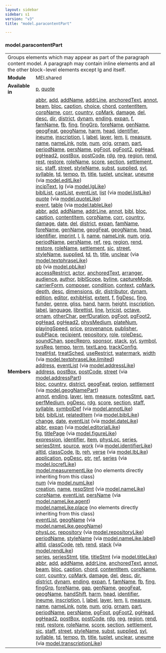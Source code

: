 ```yaml
---
layout: sidebar
sidebar: s1
version: "v3"
title: "model.paracontentPart"

---
```


<div class="classSpec model">
   <h3 id="model.paracontentPart">model.paracontentPart</h3>
   <table class="wovenodd">
      <tr>
         <td colspan="2" class="wovenodd-col2">Groups elements which may appear as part of the paragraph content model. A paragraph
            may
            contain inline elements and all the other block-level elements except lg and itself.
         </td>
      </tr>
      <tr>
         <td class="wovenodd-col1">
            <strong>Module</strong>
         </td>
         <td class="wovenodd-col2">MEI.shared</td>
      </tr>
      <tr>
         <td class="wovenodd-col1">
            <strong>Available in</strong>
         </td>
         <td class="wovenodd-col2">
            <div class="parent">
               <div>
                  <a class="link_odd_elementSpec" href="/{{ site.baseurl }}/{{ page.version }}/elements/p.html">p</a>, 
                  <a class="link_odd_elementSpec" href="/{{ site.baseurl }}/{{ page.version }}/elements/quote.html">quote</a>
               </div>
            </div>
         </td>
      </tr>
      <tr>
         <td class="wovenodd-col1">
            <strong>Members</strong>
         </td>
         <td class="wovenodd-col2">
            <div class="parent">
               <div>
                  <a class="link_odd_elementSpec" href="/{{ site.baseurl }}/{{ page.version }}/model-classes/abbr.html">abbr</a>, 
                  <a class="link_odd_elementSpec" href="/{{ site.baseurl }}/{{ page.version }}/model-classes/add.html">add</a>, 
                  <a class="link_odd_elementSpec" href="/{{ site.baseurl }}/{{ page.version }}/model-classes/addName.html">addName</a>, 
                  <a class="link_odd_elementSpec" href="/{{ site.baseurl }}/{{ page.version }}/model-classes/addrLine.html">addrLine</a>, 
                  <a class="link_odd_elementSpec" href="/{{ site.baseurl }}/{{ page.version }}/model-classes/anchoredText.html">anchoredText</a>, 
                  <a class="link_odd_elementSpec" href="/{{ site.baseurl }}/{{ page.version }}/model-classes/annot.html">annot</a>, 
                  <a class="link_odd_elementSpec" href="/{{ site.baseurl }}/{{ page.version }}/model-classes/beam.html">beam</a>, 
                  <a class="link_odd_elementSpec" href="/{{ site.baseurl }}/{{ page.version }}/model-classes/bloc.html">bloc</a>, 
                  <a class="link_odd_elementSpec" href="/{{ site.baseurl }}/{{ page.version }}/model-classes/caption.html">caption</a>, 
                  <a class="link_odd_elementSpec" href="/{{ site.baseurl }}/{{ page.version }}/model-classes/choice.html">choice</a>, 
                  <a class="link_odd_elementSpec" href="/{{ site.baseurl }}/{{ page.version }}/model-classes/chord.html">chord</a>, 
                  <a class="link_odd_elementSpec" href="/{{ site.baseurl }}/{{ page.version }}/model-classes/contentItem.html">contentItem</a>, 
                  <a class="link_odd_elementSpec" href="/{{ site.baseurl }}/{{ page.version }}/model-classes/corpName.html">corpName</a>, 
                  <a class="link_odd_elementSpec" href="/{{ site.baseurl }}/{{ page.version }}/model-classes/corr.html">corr</a>, 
                  <a class="link_odd_elementSpec" href="/{{ site.baseurl }}/{{ page.version }}/model-classes/country.html">country</a>, 
                  <a class="link_odd_elementSpec" href="/{{ site.baseurl }}/{{ page.version }}/model-classes/cpMark.html">cpMark</a>, 
                  <a class="link_odd_elementSpec" href="/{{ site.baseurl }}/{{ page.version }}/model-classes/damage.html">damage</a>, 
                  <a class="link_odd_elementSpec" href="/{{ site.baseurl }}/{{ page.version }}/model-classes/del.html">del</a>, 
                  <a class="link_odd_elementSpec" href="/{{ site.baseurl }}/{{ page.version }}/model-classes/desc.html">desc</a>, 
                  <a class="link_odd_elementSpec" href="/{{ site.baseurl }}/{{ page.version }}/model-classes/dir.html">dir</a>, 
                  <a class="link_odd_elementSpec" href="/{{ site.baseurl }}/{{ page.version }}/model-classes/district.html">district</a>, 
                  <a class="link_odd_elementSpec" href="/{{ site.baseurl }}/{{ page.version }}/model-classes/dynam.html">dynam</a>, 
                  <a class="link_odd_elementSpec" href="/{{ site.baseurl }}/{{ page.version }}/model-classes/ending.html">ending</a>, 
                  <a class="link_odd_elementSpec" href="/{{ site.baseurl }}/{{ page.version }}/model-classes/expan.html">expan</a>, 
                  <a class="link_odd_elementSpec" href="/{{ site.baseurl }}/{{ page.version }}/model-classes/f.html">f</a>, 
                  <a class="link_odd_elementSpec" href="/{{ site.baseurl }}/{{ page.version }}/model-classes/famName.html">famName</a>, 
                  <a class="link_odd_elementSpec" href="/{{ site.baseurl }}/{{ page.version }}/model-classes/fb.html">fb</a>, 
                  <a class="link_odd_elementSpec" href="/{{ site.baseurl }}/{{ page.version }}/model-classes/fing.html">fing</a>, 
                  <a class="link_odd_elementSpec" href="/{{ site.baseurl }}/{{ page.version }}/model-classes/fingGrp.html">fingGrp</a>, 
                  <a class="link_odd_elementSpec" href="/{{ site.baseurl }}/{{ page.version }}/model-classes/foreName.html">foreName</a>, 
                  <a class="link_odd_elementSpec" href="/{{ site.baseurl }}/{{ page.version }}/model-classes/genName.html">genName</a>, 
                  <a class="link_odd_elementSpec" href="/{{ site.baseurl }}/{{ page.version }}/model-classes/geogFeat.html">geogFeat</a>, 
                  <a class="link_odd_elementSpec" href="/{{ site.baseurl }}/{{ page.version }}/model-classes/geogName.html">geogName</a>, 
                  <a class="link_odd_elementSpec" href="/{{ site.baseurl }}/{{ page.version }}/model-classes/harm.html">harm</a>, 
                  <a class="link_odd_elementSpec" href="/{{ site.baseurl }}/{{ page.version }}/model-classes/head.html">head</a>, 
                  <a class="link_odd_elementSpec" href="/{{ site.baseurl }}/{{ page.version }}/model-classes/identifier.html">identifier</a>, 
                  <a class="link_odd_elementSpec" href="/{{ site.baseurl }}/{{ page.version }}/model-classes/ineume.html">ineume</a>, 
                  <a class="link_odd_elementSpec" href="/{{ site.baseurl }}/{{ page.version }}/model-classes/inscription.html">inscription</a>, 
                  <a class="link_odd_elementSpec" href="/{{ site.baseurl }}/{{ page.version }}/model-classes/l.html">l</a>, 
                  <a class="link_odd_elementSpec" href="/{{ site.baseurl }}/{{ page.version }}/model-classes/label.html">label</a>, 
                  <a class="link_odd_elementSpec" href="/{{ site.baseurl }}/{{ page.version }}/model-classes/layer.html">layer</a>, 
                  <a class="link_odd_elementSpec" href="/{{ site.baseurl }}/{{ page.version }}/model-classes/lem.html">lem</a>, 
                  <a class="link_odd_elementSpec" href="/{{ site.baseurl }}/{{ page.version }}/model-classes/li.html">li</a>, 
                  <a class="link_odd_elementSpec" href="/{{ site.baseurl }}/{{ page.version }}/model-classes/measure.html">measure</a>, 
                  <a class="link_odd_elementSpec" href="/{{ site.baseurl }}/{{ page.version }}/model-classes/name.html">name</a>, 
                  <a class="link_odd_elementSpec" href="/{{ site.baseurl }}/{{ page.version }}/model-classes/nameLink.html">nameLink</a>, 
                  <a class="link_odd_elementSpec" href="/{{ site.baseurl }}/{{ page.version }}/model-classes/note.html">note</a>, 
                  <a class="link_odd_elementSpec" href="/{{ site.baseurl }}/{{ page.version }}/model-classes/num.html">num</a>, 
                  <a class="link_odd_elementSpec" href="/{{ site.baseurl }}/{{ page.version }}/model-classes/orig.html">orig</a>, 
                  <a class="link_odd_elementSpec" href="/{{ site.baseurl }}/{{ page.version }}/model-classes/ornam.html">ornam</a>, 
                  <a class="link_odd_elementSpec" href="/{{ site.baseurl }}/{{ page.version }}/model-classes/part.html">part</a>, 
                  <a class="link_odd_elementSpec" href="/{{ site.baseurl }}/{{ page.version }}/model-classes/periodName.html">periodName</a>, 
                  <a class="link_odd_elementSpec" href="/{{ site.baseurl }}/{{ page.version }}/model-classes/persName.html">persName</a>, 
                  <a class="link_odd_elementSpec" href="/{{ site.baseurl }}/{{ page.version }}/model-classes/pgFoot.html">pgFoot</a>, 
                  <a class="link_odd_elementSpec" href="/{{ site.baseurl }}/{{ page.version }}/model-classes/pgFoot2.html">pgFoot2</a>, 
                  <a class="link_odd_elementSpec" href="/{{ site.baseurl }}/{{ page.version }}/model-classes/pgHead.html">pgHead</a>, 
                  <a class="link_odd_elementSpec" href="/{{ site.baseurl }}/{{ page.version }}/model-classes/pgHead2.html">pgHead2</a>, 
                  <a class="link_odd_elementSpec" href="/{{ site.baseurl }}/{{ page.version }}/model-classes/postBox.html">postBox</a>, 
                  <a class="link_odd_elementSpec" href="/{{ site.baseurl }}/{{ page.version }}/model-classes/postCode.html">postCode</a>, 
                  <a class="link_odd_elementSpec" href="/{{ site.baseurl }}/{{ page.version }}/model-classes/rdg.html">rdg</a>, 
                  <a class="link_odd_elementSpec" href="/{{ site.baseurl }}/{{ page.version }}/model-classes/reg.html">reg</a>, 
                  <a class="link_odd_elementSpec" href="/{{ site.baseurl }}/{{ page.version }}/model-classes/region.html">region</a>, 
                  <a class="link_odd_elementSpec" href="/{{ site.baseurl }}/{{ page.version }}/model-classes/rend.html">rend</a>, 
                  <a class="link_odd_elementSpec" href="/{{ site.baseurl }}/{{ page.version }}/model-classes/rest.html">rest</a>, 
                  <a class="link_odd_elementSpec" href="/{{ site.baseurl }}/{{ page.version }}/model-classes/restore.html">restore</a>, 
                  <a class="link_odd_elementSpec" href="/{{ site.baseurl }}/{{ page.version }}/model-classes/roleName.html">roleName</a>, 
                  <a class="link_odd_elementSpec" href="/{{ site.baseurl }}/{{ page.version }}/model-classes/score.html">score</a>, 
                  <a class="link_odd_elementSpec" href="/{{ site.baseurl }}/{{ page.version }}/model-classes/section.html">section</a>, 
                  <a class="link_odd_elementSpec" href="/{{ site.baseurl }}/{{ page.version }}/model-classes/settlement.html">settlement</a>, 
                  <a class="link_odd_elementSpec" href="/{{ site.baseurl }}/{{ page.version }}/model-classes/sic.html">sic</a>, 
                  <a class="link_odd_elementSpec" href="/{{ site.baseurl }}/{{ page.version }}/model-classes/staff.html">staff</a>, 
                  <a class="link_odd_elementSpec" href="/{{ site.baseurl }}/{{ page.version }}/model-classes/street.html">street</a>, 
                  <a class="link_odd_elementSpec" href="/{{ site.baseurl }}/{{ page.version }}/model-classes/styleName.html">styleName</a>, 
                  <a class="link_odd_elementSpec" href="/{{ site.baseurl }}/{{ page.version }}/model-classes/subst.html">subst</a>, 
                  <a class="link_odd_elementSpec" href="/{{ site.baseurl }}/{{ page.version }}/model-classes/supplied.html">supplied</a>, 
                  <a class="link_odd_elementSpec" href="/{{ site.baseurl }}/{{ page.version }}/model-classes/syl.html">syl</a>, 
                  <a class="link_odd_elementSpec" href="/{{ site.baseurl }}/{{ page.version }}/model-classes/syllable.html">syllable</a>, 
                  <a class="link_odd_elementSpec" href="/{{ site.baseurl }}/{{ page.version }}/model-classes/td.html">td</a>, 
                  <a class="link_odd_elementSpec" href="/{{ site.baseurl }}/{{ page.version }}/model-classes/tempo.html">tempo</a>, 
                  <a class="link_odd_elementSpec" href="/{{ site.baseurl }}/{{ page.version }}/model-classes/th.html">th</a>, 
                  <a class="link_odd_elementSpec" href="/{{ site.baseurl }}/{{ page.version }}/model-classes/title.html">title</a>, 
                  <a class="link_odd_elementSpec" href="/{{ site.baseurl }}/{{ page.version }}/model-classes/tuplet.html">tuplet</a>, 
                  <a class="link_odd_elementSpec" href="/{{ site.baseurl }}/{{ page.version }}/model-classes/unclear.html">unclear</a>, 
                  <a class="link_odd_elementSpec" href="/{{ site.baseurl }}/{{ page.version }}/model-classes/uneume.html">uneume</a>
                  <span> (via 
                     <a class="link_odd_classSpec" href="/{{ site.baseurl }}/{{ page.version }}/model-classes/model.editLike.html">model.editLike</a>)
                  </span>
               </div>
               <div>
                  <a class="link_odd_elementSpec" href="/{{ site.baseurl }}/{{ page.version }}/model-classes/incipText.html">incipText</a>, 
                  <a class="link_odd_elementSpec" href="/{{ site.baseurl }}/{{ page.version }}/model-classes/lg.html">lg</a>
                  <span> (via 
                     <a class="link_odd_classSpec" href="/{{ site.baseurl }}/{{ page.version }}/model-classes/model.lgLike.html">model.lgLike</a>)
                  </span>
               </div>
               <div>
                  <a class="link_odd_elementSpec" href="/{{ site.baseurl }}/{{ page.version }}/model-classes/biblList.html">biblList</a>, 
                  <a class="link_odd_elementSpec" href="/{{ site.baseurl }}/{{ page.version }}/model-classes/castList.html">castList</a>, 
                  <a class="link_odd_elementSpec" href="/{{ site.baseurl }}/{{ page.version }}/model-classes/eventList.html">eventList</a>, 
                  <a class="link_odd_elementSpec" href="/{{ site.baseurl }}/{{ page.version }}/model-classes/list.html">list</a>
                  <span> (via 
                     <a class="link_odd_classSpec" href="/{{ site.baseurl }}/{{ page.version }}/model-classes/model.listLike.html">model.listLike</a>)
                  </span>
               </div>
               <div>
                  <a class="link_odd_elementSpec" href="/{{ site.baseurl }}/{{ page.version }}/model-classes/quote.html">quote</a>
                  <span> (via 
                     <a class="link_odd_classSpec" href="/{{ site.baseurl }}/{{ page.version }}/model-classes/model.quoteLike.html">model.quoteLike</a>)
                  </span>
               </div>
               <div>
                  <a class="link_odd_elementSpec" href="/{{ site.baseurl }}/{{ page.version }}/model-classes/event.html">event</a>, 
                  <a class="link_odd_elementSpec" href="/{{ site.baseurl }}/{{ page.version }}/model-classes/table.html">table</a>
                  <span> (via 
                     <a class="link_odd_classSpec" href="/{{ site.baseurl }}/{{ page.version }}/model-classes/model.tableLike.html">model.tableLike</a>)
                  </span>
               </div>
               <div>
                  <a class="link_odd_elementSpec" href="/{{ site.baseurl }}/{{ page.version }}/model-classes/abbr.html">abbr</a>, 
                  <a class="link_odd_elementSpec" href="/{{ site.baseurl }}/{{ page.version }}/model-classes/add.html">add</a>, 
                  <a class="link_odd_elementSpec" href="/{{ site.baseurl }}/{{ page.version }}/model-classes/addName.html">addName</a>, 
                  <a class="link_odd_elementSpec" href="/{{ site.baseurl }}/{{ page.version }}/model-classes/addrLine.html">addrLine</a>, 
                  <a class="link_odd_elementSpec" href="/{{ site.baseurl }}/{{ page.version }}/model-classes/annot.html">annot</a>, 
                  <a class="link_odd_elementSpec" href="/{{ site.baseurl }}/{{ page.version }}/model-classes/bibl.html">bibl</a>, 
                  <a class="link_odd_elementSpec" href="/{{ site.baseurl }}/{{ page.version }}/model-classes/bloc.html">bloc</a>, 
                  <a class="link_odd_elementSpec" href="/{{ site.baseurl }}/{{ page.version }}/model-classes/caption.html">caption</a>, 
                  <a class="link_odd_elementSpec" href="/{{ site.baseurl }}/{{ page.version }}/model-classes/contentItem.html">contentItem</a>, 
                  <a class="link_odd_elementSpec" href="/{{ site.baseurl }}/{{ page.version }}/model-classes/corpName.html">corpName</a>, 
                  <a class="link_odd_elementSpec" href="/{{ site.baseurl }}/{{ page.version }}/model-classes/corr.html">corr</a>, 
                  <a class="link_odd_elementSpec" href="/{{ site.baseurl }}/{{ page.version }}/model-classes/country.html">country</a>, 
                  <a class="link_odd_elementSpec" href="/{{ site.baseurl }}/{{ page.version }}/model-classes/damage.html">damage</a>, 
                  <a class="link_odd_elementSpec" href="/{{ site.baseurl }}/{{ page.version }}/model-classes/date.html">date</a>, 
                  <a class="link_odd_elementSpec" href="/{{ site.baseurl }}/{{ page.version }}/model-classes/del.html">del</a>, 
                  <a class="link_odd_elementSpec" href="/{{ site.baseurl }}/{{ page.version }}/model-classes/district.html">district</a>, 
                  <a class="link_odd_elementSpec" href="/{{ site.baseurl }}/{{ page.version }}/model-classes/expan.html">expan</a>, 
                  <a class="link_odd_elementSpec" href="/{{ site.baseurl }}/{{ page.version }}/model-classes/famName.html">famName</a>, 
                  <a class="link_odd_elementSpec" href="/{{ site.baseurl }}/{{ page.version }}/model-classes/foreName.html">foreName</a>, 
                  <a class="link_odd_elementSpec" href="/{{ site.baseurl }}/{{ page.version }}/model-classes/genName.html">genName</a>, 
                  <a class="link_odd_elementSpec" href="/{{ site.baseurl }}/{{ page.version }}/model-classes/geogFeat.html">geogFeat</a>, 
                  <a class="link_odd_elementSpec" href="/{{ site.baseurl }}/{{ page.version }}/model-classes/geogName.html">geogName</a>, 
                  <a class="link_odd_elementSpec" href="/{{ site.baseurl }}/{{ page.version }}/model-classes/head.html">head</a>, 
                  <a class="link_odd_elementSpec" href="/{{ site.baseurl }}/{{ page.version }}/model-classes/identifier.html">identifier</a>, 
                  <a class="link_odd_elementSpec" href="/{{ site.baseurl }}/{{ page.version }}/model-classes/imprint.html">imprint</a>, 
                  <a class="link_odd_elementSpec" href="/{{ site.baseurl }}/{{ page.version }}/model-classes/l.html">l</a>, 
                  <a class="link_odd_elementSpec" href="/{{ site.baseurl }}/{{ page.version }}/model-classes/li.html">li</a>, 
                  <a class="link_odd_elementSpec" href="/{{ site.baseurl }}/{{ page.version }}/model-classes/name.html">name</a>, 
                  <a class="link_odd_elementSpec" href="/{{ site.baseurl }}/{{ page.version }}/model-classes/nameLink.html">nameLink</a>, 
                  <a class="link_odd_elementSpec" href="/{{ site.baseurl }}/{{ page.version }}/model-classes/num.html">num</a>, 
                  <a class="link_odd_elementSpec" href="/{{ site.baseurl }}/{{ page.version }}/model-classes/orig.html">orig</a>, 
                  <a class="link_odd_elementSpec" href="/{{ site.baseurl }}/{{ page.version }}/model-classes/periodName.html">periodName</a>, 
                  <a class="link_odd_elementSpec" href="/{{ site.baseurl }}/{{ page.version }}/model-classes/persName.html">persName</a>, 
                  <a class="link_odd_elementSpec" href="/{{ site.baseurl }}/{{ page.version }}/model-classes/ref.html">ref</a>, 
                  <a class="link_odd_elementSpec" href="/{{ site.baseurl }}/{{ page.version }}/model-classes/reg.html">reg</a>, 
                  <a class="link_odd_elementSpec" href="/{{ site.baseurl }}/{{ page.version }}/model-classes/region.html">region</a>, 
                  <a class="link_odd_elementSpec" href="/{{ site.baseurl }}/{{ page.version }}/model-classes/rend.html">rend</a>, 
                  <a class="link_odd_elementSpec" href="/{{ site.baseurl }}/{{ page.version }}/model-classes/restore.html">restore</a>, 
                  <a class="link_odd_elementSpec" href="/{{ site.baseurl }}/{{ page.version }}/model-classes/roleName.html">roleName</a>, 
                  <a class="link_odd_elementSpec" href="/{{ site.baseurl }}/{{ page.version }}/model-classes/settlement.html">settlement</a>, 
                  <a class="link_odd_elementSpec" href="/{{ site.baseurl }}/{{ page.version }}/model-classes/sic.html">sic</a>, 
                  <a class="link_odd_elementSpec" href="/{{ site.baseurl }}/{{ page.version }}/model-classes/street.html">street</a>, 
                  <a class="link_odd_elementSpec" href="/{{ site.baseurl }}/{{ page.version }}/model-classes/styleName.html">styleName</a>, 
                  <a class="link_odd_elementSpec" href="/{{ site.baseurl }}/{{ page.version }}/model-classes/supplied.html">supplied</a>, 
                  <a class="link_odd_elementSpec" href="/{{ site.baseurl }}/{{ page.version }}/model-classes/td.html">td</a>, 
                  <a class="link_odd_elementSpec" href="/{{ site.baseurl }}/{{ page.version }}/model-classes/th.html">th</a>, 
                  <a class="link_odd_elementSpec" href="/{{ site.baseurl }}/{{ page.version }}/model-classes/title.html">title</a>, 
                  <a class="link_odd_elementSpec" href="/{{ site.baseurl }}/{{ page.version }}/model-classes/unclear.html">unclear</a>
                  <span> (via 
                     <a class="link_odd_classSpec" href="/{{ site.baseurl }}/{{ page.version }}/model-classes/model.textphraseLike.html">model.textphraseLike</a>)
                  </span>
               </div>
               <div>
                  <a class="link_odd_elementSpec" href="/{{ site.baseurl }}/{{ page.version }}/model-classes/pb.html">pb</a>
                  <span> (via 
                     <a class="link_odd_classSpec" href="/{{ site.baseurl }}/{{ page.version }}/model-classes/model.pbLike.html">model.pbLike</a>)
                  </span>
               </div>
               <div>
                  <a class="link_odd_elementSpec" href="/{{ site.baseurl }}/{{ page.version }}/model-classes/accessRestrict.html">accessRestrict</a>, 
                  <a class="link_odd_elementSpec" href="/{{ site.baseurl }}/{{ page.version }}/model-classes/actor.html">actor</a>, 
                  <a class="link_odd_elementSpec" href="/{{ site.baseurl }}/{{ page.version }}/model-classes/anchoredText.html">anchoredText</a>, 
                  <a class="link_odd_elementSpec" href="/{{ site.baseurl }}/{{ page.version }}/model-classes/arranger.html">arranger</a>, 
                  <a class="link_odd_elementSpec" href="/{{ site.baseurl }}/{{ page.version }}/model-classes/audience.html">audience</a>, 
                  <a class="link_odd_elementSpec" href="/{{ site.baseurl }}/{{ page.version }}/model-classes/author.html">author</a>, 
                  <a class="link_odd_elementSpec" href="/{{ site.baseurl }}/{{ page.version }}/model-classes/biblScope.html">biblScope</a>, 
                  <a class="link_odd_elementSpec" href="/{{ site.baseurl }}/{{ page.version }}/model-classes/byline.html">byline</a>, 
                  <a class="link_odd_elementSpec" href="/{{ site.baseurl }}/{{ page.version }}/model-classes/captureMode.html">captureMode</a>, 
                  <a class="link_odd_elementSpec" href="/{{ site.baseurl }}/{{ page.version }}/model-classes/carrierForm.html">carrierForm</a>, 
                  <a class="link_odd_elementSpec" href="/{{ site.baseurl }}/{{ page.version }}/model-classes/composer.html">composer</a>, 
                  <a class="link_odd_elementSpec" href="/{{ site.baseurl }}/{{ page.version }}/model-classes/condition.html">condition</a>, 
                  <a class="link_odd_elementSpec" href="/{{ site.baseurl }}/{{ page.version }}/model-classes/context.html">context</a>, 
                  <a class="link_odd_elementSpec" href="/{{ site.baseurl }}/{{ page.version }}/model-classes/cpMark.html">cpMark</a>, 
                  <a class="link_odd_elementSpec" href="/{{ site.baseurl }}/{{ page.version }}/model-classes/depth.html">depth</a>, 
                  <a class="link_odd_elementSpec" href="/{{ site.baseurl }}/{{ page.version }}/model-classes/desc.html">desc</a>, 
                  <a class="link_odd_elementSpec" href="/{{ site.baseurl }}/{{ page.version }}/model-classes/dimensions.html">dimensions</a>, 
                  <a class="link_odd_elementSpec" href="/{{ site.baseurl }}/{{ page.version }}/model-classes/dir.html">dir</a>, 
                  <a class="link_odd_elementSpec" href="/{{ site.baseurl }}/{{ page.version }}/model-classes/distributor.html">distributor</a>, 
                  <a class="link_odd_elementSpec" href="/{{ site.baseurl }}/{{ page.version }}/model-classes/dynam.html">dynam</a>, 
                  <a class="link_odd_elementSpec" href="/{{ site.baseurl }}/{{ page.version }}/model-classes/edition.html">edition</a>, 
                  <a class="link_odd_elementSpec" href="/{{ site.baseurl }}/{{ page.version }}/model-classes/editor.html">editor</a>, 
                  <a class="link_odd_elementSpec" href="/{{ site.baseurl }}/{{ page.version }}/model-classes/exhibHist.html">exhibHist</a>, 
                  <a class="link_odd_elementSpec" href="/{{ site.baseurl }}/{{ page.version }}/model-classes/extent.html">extent</a>, 
                  <a class="link_odd_elementSpec" href="/{{ site.baseurl }}/{{ page.version }}/model-classes/f.html">f</a>, 
                  <a class="link_odd_elementSpec" href="/{{ site.baseurl }}/{{ page.version }}/model-classes/figDesc.html">figDesc</a>, 
                  <a class="link_odd_elementSpec" href="/{{ site.baseurl }}/{{ page.version }}/model-classes/fing.html">fing</a>, 
                  <a class="link_odd_elementSpec" href="/{{ site.baseurl }}/{{ page.version }}/model-classes/funder.html">funder</a>, 
                  <a class="link_odd_elementSpec" href="/{{ site.baseurl }}/{{ page.version }}/model-classes/genre.html">genre</a>, 
                  <a class="link_odd_elementSpec" href="/{{ site.baseurl }}/{{ page.version }}/model-classes/gliss.html">gliss</a>, 
                  <a class="link_odd_elementSpec" href="/{{ site.baseurl }}/{{ page.version }}/model-classes/hand.html">hand</a>, 
                  <a class="link_odd_elementSpec" href="/{{ site.baseurl }}/{{ page.version }}/model-classes/harm.html">harm</a>, 
                  <a class="link_odd_elementSpec" href="/{{ site.baseurl }}/{{ page.version }}/model-classes/height.html">height</a>, 
                  <a class="link_odd_elementSpec" href="/{{ site.baseurl }}/{{ page.version }}/model-classes/inscription.html">inscription</a>, 
                  <a class="link_odd_elementSpec" href="/{{ site.baseurl }}/{{ page.version }}/model-classes/label.html">label</a>, 
                  <a class="link_odd_elementSpec" href="/{{ site.baseurl }}/{{ page.version }}/model-classes/language.html">language</a>, 
                  <a class="link_odd_elementSpec" href="/{{ site.baseurl }}/{{ page.version }}/model-classes/librettist.html">librettist</a>, 
                  <a class="link_odd_elementSpec" href="/{{ site.baseurl }}/{{ page.version }}/model-classes/line.html">line</a>, 
                  <a class="link_odd_elementSpec" href="/{{ site.baseurl }}/{{ page.version }}/model-classes/lyricist.html">lyricist</a>, 
                  <a class="link_odd_elementSpec" href="/{{ site.baseurl }}/{{ page.version }}/model-classes/octave.html">octave</a>, 
                  <a class="link_odd_elementSpec" href="/{{ site.baseurl }}/{{ page.version }}/model-classes/ornam.html">ornam</a>, 
                  <a class="link_odd_elementSpec" href="/{{ site.baseurl }}/{{ page.version }}/model-classes/otherChar.html">otherChar</a>, 
                  <a class="link_odd_elementSpec" href="/{{ site.baseurl }}/{{ page.version }}/model-classes/perfDuration.html">perfDuration</a>, 
                  <a class="link_odd_elementSpec" href="/{{ site.baseurl }}/{{ page.version }}/model-classes/pgFoot.html">pgFoot</a>, 
                  <a class="link_odd_elementSpec" href="/{{ site.baseurl }}/{{ page.version }}/model-classes/pgFoot2.html">pgFoot2</a>, 
                  <a class="link_odd_elementSpec" href="/{{ site.baseurl }}/{{ page.version }}/model-classes/pgHead.html">pgHead</a>, 
                  <a class="link_odd_elementSpec" href="/{{ site.baseurl }}/{{ page.version }}/model-classes/pgHead2.html">pgHead2</a>, 
                  <a class="link_odd_elementSpec" href="/{{ site.baseurl }}/{{ page.version }}/model-classes/physMedium.html">physMedium</a>, 
                  <a class="link_odd_elementSpec" href="/{{ site.baseurl }}/{{ page.version }}/model-classes/plateNum.html">plateNum</a>, 
                  <a class="link_odd_elementSpec" href="/{{ site.baseurl }}/{{ page.version }}/model-classes/playingSpeed.html">playingSpeed</a>, 
                  <a class="link_odd_elementSpec" href="/{{ site.baseurl }}/{{ page.version }}/model-classes/price.html">price</a>, 
                  <a class="link_odd_elementSpec" href="/{{ site.baseurl }}/{{ page.version }}/model-classes/provenance.html">provenance</a>, 
                  <a class="link_odd_elementSpec" href="/{{ site.baseurl }}/{{ page.version }}/model-classes/publisher.html">publisher</a>, 
                  <a class="link_odd_elementSpec" href="/{{ site.baseurl }}/{{ page.version }}/model-classes/pubPlace.html">pubPlace</a>, 
                  <a class="link_odd_elementSpec" href="/{{ site.baseurl }}/{{ page.version }}/model-classes/recipient.html">recipient</a>, 
                  <a class="link_odd_elementSpec" href="/{{ site.baseurl }}/{{ page.version }}/model-classes/repository.html">repository</a>, 
                  <a class="link_odd_elementSpec" href="/{{ site.baseurl }}/{{ page.version }}/model-classes/role.html">role</a>, 
                  <a class="link_odd_elementSpec" href="/{{ site.baseurl }}/{{ page.version }}/model-classes/roleDesc.html">roleDesc</a>, 
                  <a class="link_odd_elementSpec" href="/{{ site.baseurl }}/{{ page.version }}/model-classes/soundChan.html">soundChan</a>, 
                  <a class="link_odd_elementSpec" href="/{{ site.baseurl }}/{{ page.version }}/model-classes/specRepro.html">specRepro</a>, 
                  <a class="link_odd_elementSpec" href="/{{ site.baseurl }}/{{ page.version }}/model-classes/sponsor.html">sponsor</a>, 
                  <a class="link_odd_elementSpec" href="/{{ site.baseurl }}/{{ page.version }}/model-classes/stack.html">stack</a>, 
                  <a class="link_odd_elementSpec" href="/{{ site.baseurl }}/{{ page.version }}/model-classes/syl.html">syl</a>, 
                  <a class="link_odd_elementSpec" href="/{{ site.baseurl }}/{{ page.version }}/model-classes/symbol.html">symbol</a>, 
                  <a class="link_odd_elementSpec" href="/{{ site.baseurl }}/{{ page.version }}/model-classes/sysReq.html">sysReq</a>, 
                  <a class="link_odd_elementSpec" href="/{{ site.baseurl }}/{{ page.version }}/model-classes/tempo.html">tempo</a>, 
                  <a class="link_odd_elementSpec" href="/{{ site.baseurl }}/{{ page.version }}/model-classes/term.html">term</a>, 
                  <a class="link_odd_elementSpec" href="/{{ site.baseurl }}/{{ page.version }}/model-classes/textLang.html">textLang</a>, 
                  <a class="link_odd_elementSpec" href="/{{ site.baseurl }}/{{ page.version }}/model-classes/trackConfig.html">trackConfig</a>, 
                  <a class="link_odd_elementSpec" href="/{{ site.baseurl }}/{{ page.version }}/model-classes/treatHist.html">treatHist</a>, 
                  <a class="link_odd_elementSpec" href="/{{ site.baseurl }}/{{ page.version }}/model-classes/treatSched.html">treatSched</a>, 
                  <a class="link_odd_elementSpec" href="/{{ site.baseurl }}/{{ page.version }}/model-classes/useRestrict.html">useRestrict</a>, 
                  <a class="link_odd_elementSpec" href="/{{ site.baseurl }}/{{ page.version }}/model-classes/watermark.html">watermark</a>, 
                  <a class="link_odd_elementSpec" href="/{{ site.baseurl }}/{{ page.version }}/model-classes/width.html">width</a>
                  <span> (via 
                     <a class="link_odd_classSpec" href="/{{ site.baseurl }}/{{ page.version }}/model-classes/model.textphraseLike.limited.html">model.textphraseLike.limited</a>)
                  </span>
               </div>
               <div>
                  <a class="link_odd_elementSpec" href="/{{ site.baseurl }}/{{ page.version }}/model-classes/address.html">address</a>, 
                  <a class="link_odd_elementSpec" href="/{{ site.baseurl }}/{{ page.version }}/model-classes/eventList.html">eventList</a>
                  <span> (via 
                     <a class="link_odd_classSpec" href="/{{ site.baseurl }}/{{ page.version }}/model-classes/model.addressLike.html">model.addressLike</a>)
                  </span>
               </div>
               <div>
                  <a class="link_odd_elementSpec" href="/{{ site.baseurl }}/{{ page.version }}/model-classes/address.html">address</a>, 
                  <a class="link_odd_elementSpec" href="/{{ site.baseurl }}/{{ page.version }}/model-classes/postBox.html">postBox</a>, 
                  <a class="link_odd_elementSpec" href="/{{ site.baseurl }}/{{ page.version }}/model-classes/postCode.html">postCode</a>, 
                  <a class="link_odd_elementSpec" href="/{{ site.baseurl }}/{{ page.version }}/model-classes/street.html">street</a>
                  <span> (via 
                     <a class="link_odd_classSpec" href="/{{ site.baseurl }}/{{ page.version }}/model-classes/model.addressPart.html">model.addressPart</a>)
                  </span>
               </div>
               <div>
                  <a class="link_odd_elementSpec" href="/{{ site.baseurl }}/{{ page.version }}/model-classes/bloc.html">bloc</a>, 
                  <a class="link_odd_elementSpec" href="/{{ site.baseurl }}/{{ page.version }}/model-classes/country.html">country</a>, 
                  <a class="link_odd_elementSpec" href="/{{ site.baseurl }}/{{ page.version }}/model-classes/district.html">district</a>, 
                  <a class="link_odd_elementSpec" href="/{{ site.baseurl }}/{{ page.version }}/model-classes/geogFeat.html">geogFeat</a>, 
                  <a class="link_odd_elementSpec" href="/{{ site.baseurl }}/{{ page.version }}/model-classes/region.html">region</a>, 
                  <a class="link_odd_elementSpec" href="/{{ site.baseurl }}/{{ page.version }}/model-classes/settlement.html">settlement</a>
                  <span> (via 
                     <a class="link_odd_classSpec" href="/{{ site.baseurl }}/{{ page.version }}/model-classes/model.geogNamePart.html">model.geogNamePart</a>)
                  </span>
               </div>
               <div>
                  <a class="link_odd_elementSpec" href="/{{ site.baseurl }}/{{ page.version }}/model-classes/annot.html">annot</a>, 
                  <a class="link_odd_elementSpec" href="/{{ site.baseurl }}/{{ page.version }}/model-classes/ending.html">ending</a>, 
                  <a class="link_odd_elementSpec" href="/{{ site.baseurl }}/{{ page.version }}/model-classes/layer.html">layer</a>, 
                  <a class="link_odd_elementSpec" href="/{{ site.baseurl }}/{{ page.version }}/model-classes/lem.html">lem</a>, 
                  <a class="link_odd_elementSpec" href="/{{ site.baseurl }}/{{ page.version }}/model-classes/measure.html">measure</a>, 
                  <a class="link_odd_elementSpec" href="/{{ site.baseurl }}/{{ page.version }}/model-classes/notesStmt.html">notesStmt</a>, 
                  <a class="link_odd_elementSpec" href="/{{ site.baseurl }}/{{ page.version }}/model-classes/part.html">part</a>, 
                  <a class="link_odd_elementSpec" href="/{{ site.baseurl }}/{{ page.version }}/model-classes/perfMedium.html">perfMedium</a>, 
                  <a class="link_odd_elementSpec" href="/{{ site.baseurl }}/{{ page.version }}/model-classes/pgDesc.html">pgDesc</a>, 
                  <a class="link_odd_elementSpec" href="/{{ site.baseurl }}/{{ page.version }}/model-classes/rdg.html">rdg</a>, 
                  <a class="link_odd_elementSpec" href="/{{ site.baseurl }}/{{ page.version }}/model-classes/score.html">score</a>, 
                  <a class="link_odd_elementSpec" href="/{{ site.baseurl }}/{{ page.version }}/model-classes/section.html">section</a>, 
                  <a class="link_odd_elementSpec" href="/{{ site.baseurl }}/{{ page.version }}/model-classes/staff.html">staff</a>, 
                  <a class="link_odd_elementSpec" href="/{{ site.baseurl }}/{{ page.version }}/model-classes/syllable.html">syllable</a>, 
                  <a class="link_odd_elementSpec" href="/{{ site.baseurl }}/{{ page.version }}/model-classes/symbolDef.html">symbolDef</a>
                  <span> (via 
                     <a class="link_odd_classSpec" href="/{{ site.baseurl }}/{{ page.version }}/model-classes/model.annotLike.html">model.annotLike</a>)
                  </span>
               </div>
               <div>
                  <a class="link_odd_elementSpec" href="/{{ site.baseurl }}/{{ page.version }}/model-classes/bibl.html">bibl</a>, 
                  <a class="link_odd_elementSpec" href="/{{ site.baseurl }}/{{ page.version }}/model-classes/biblList.html">biblList</a>, 
                  <a class="link_odd_elementSpec" href="/{{ site.baseurl }}/{{ page.version }}/model-classes/relatedItem.html">relatedItem</a>
                  <span> (via 
                     <a class="link_odd_classSpec" href="/{{ site.baseurl }}/{{ page.version }}/model-classes/model.biblLike.html">model.biblLike</a>)
                  </span>
               </div>
               <div>
                  <a class="link_odd_elementSpec" href="/{{ site.baseurl }}/{{ page.version }}/model-classes/change.html">change</a>, 
                  <a class="link_odd_elementSpec" href="/{{ site.baseurl }}/{{ page.version }}/model-classes/date.html">date</a>, 
                  <a class="link_odd_elementSpec" href="/{{ site.baseurl }}/{{ page.version }}/model-classes/eventList.html">eventList</a>
                  <span> (via 
                     <a class="link_odd_classSpec" href="/{{ site.baseurl }}/{{ page.version }}/model-classes/model.dateLike.html">model.dateLike</a>)
                  </span>
               </div>
               <div>
                  <a class="link_odd_elementSpec" href="/{{ site.baseurl }}/{{ page.version }}/model-classes/abbr.html">abbr</a>, 
                  <a class="link_odd_elementSpec" href="/{{ site.baseurl }}/{{ page.version }}/model-classes/expan.html">expan</a>
                  <span> (via 
                     <a class="link_odd_classSpec" href="/{{ site.baseurl }}/{{ page.version }}/model-classes/model.editorialLike.html">model.editorialLike</a>)
                  </span>
               </div>
               <div>
                  <a class="link_odd_elementSpec" href="/{{ site.baseurl }}/{{ page.version }}/model-classes/fig.html">fig</a>, 
                  <a class="link_odd_elementSpec" href="/{{ site.baseurl }}/{{ page.version }}/model-classes/titlePage.html">titlePage</a>
                  <span> (via 
                     <a class="link_odd_classSpec" href="/{{ site.baseurl }}/{{ page.version }}/model-classes/model.figureLike.html">model.figureLike</a>)
                  </span>
               </div>
               <div>
                  <a class="link_odd_elementSpec" href="/{{ site.baseurl }}/{{ page.version }}/model-classes/expression.html">expression</a>, 
                  <a class="link_odd_elementSpec" href="/{{ site.baseurl }}/{{ page.version }}/model-classes/identifier.html">identifier</a>, 
                  <a class="link_odd_elementSpec" href="/{{ site.baseurl }}/{{ page.version }}/model-classes/item.html">item</a>, 
                  <a class="link_odd_elementSpec" href="/{{ site.baseurl }}/{{ page.version }}/model-classes/physLoc.html">physLoc</a>, 
                  <a class="link_odd_elementSpec" href="/{{ site.baseurl }}/{{ page.version }}/model-classes/series.html">series</a>, 
                  <a class="link_odd_elementSpec" href="/{{ site.baseurl }}/{{ page.version }}/model-classes/seriesStmt.html">seriesStmt</a>, 
                  <a class="link_odd_elementSpec" href="/{{ site.baseurl }}/{{ page.version }}/model-classes/source.html">source</a>, 
                  <a class="link_odd_elementSpec" href="/{{ site.baseurl }}/{{ page.version }}/model-classes/work.html">work</a>
                  <span> (via 
                     <a class="link_odd_classSpec" href="/{{ site.baseurl }}/{{ page.version }}/model-classes/model.identifierLike.html">model.identifierLike</a>)
                  </span>
               </div>
               <div>
                  <a class="link_odd_elementSpec" href="/{{ site.baseurl }}/{{ page.version }}/model-classes/altId.html">altId</a>, 
                  <a class="link_odd_elementSpec" href="/{{ site.baseurl }}/{{ page.version }}/model-classes/classCode.html">classCode</a>, 
                  <a class="link_odd_elementSpec" href="/{{ site.baseurl }}/{{ page.version }}/model-classes/lb.html">lb</a>, 
                  <a class="link_odd_elementSpec" href="/{{ site.baseurl }}/{{ page.version }}/model-classes/reh.html">reh</a>, 
                  <a class="link_odd_elementSpec" href="/{{ site.baseurl }}/{{ page.version }}/model-classes/verse.html">verse</a>
                  <span> (via 
                     <a class="link_odd_classSpec" href="/{{ site.baseurl }}/{{ page.version }}/model-classes/model.lbLike.html">model.lbLike</a>)
                  </span>
               </div>
               <div>
                  <a class="link_odd_elementSpec" href="/{{ site.baseurl }}/{{ page.version }}/model-classes/application.html">application</a>, 
                  <a class="link_odd_elementSpec" href="/{{ site.baseurl }}/{{ page.version }}/model-classes/pgDesc.html">pgDesc</a>, 
                  <a class="link_odd_elementSpec" href="/{{ site.baseurl }}/{{ page.version }}/model-classes/ptr.html">ptr</a>, 
                  <a class="link_odd_elementSpec" href="/{{ site.baseurl }}/{{ page.version }}/model-classes/ref.html">ref</a>, 
                  <a class="link_odd_elementSpec" href="/{{ site.baseurl }}/{{ page.version }}/model-classes/series.html">series</a>
                  <span> (via 
                     <a class="link_odd_classSpec" href="/{{ site.baseurl }}/{{ page.version }}/model-classes/model.locrefLike.html">model.locrefLike</a>)
                  </span>
               </div>
               <div>
                  <span>
                     <a class="link_odd_classSpec" href="/{{ site.baseurl }}/{{ page.version }}/model-classes/model.measurementLike.html">model.measurementLike</a> (no elements directly inheriting from this class)
                  </span>
               </div>
               <div>
                  <a class="link_odd_elementSpec" href="/{{ site.baseurl }}/{{ page.version }}/model-classes/num.html">num</a>
                  <span> (via 
                     <a class="link_odd_classSpec" href="/{{ site.baseurl }}/{{ page.version }}/model-classes/model.numLike.html">model.numLike</a>)
                  </span>
               </div>
               <div>
                  <a class="link_odd_elementSpec" href="/{{ site.baseurl }}/{{ page.version }}/model-classes/creation.html">creation</a>, 
                  <a class="link_odd_elementSpec" href="/{{ site.baseurl }}/{{ page.version }}/model-classes/name.html">name</a>, 
                  <a class="link_odd_elementSpec" href="/{{ site.baseurl }}/{{ page.version }}/model-classes/respStmt.html">respStmt</a>
                  <span> (via 
                     <a class="link_odd_classSpec" href="/{{ site.baseurl }}/{{ page.version }}/model-classes/model.nameLike.html">model.nameLike</a>)
                  </span>
               </div>
               <div>
                  <a class="link_odd_elementSpec" href="/{{ site.baseurl }}/{{ page.version }}/model-classes/corpName.html">corpName</a>, 
                  <a class="link_odd_elementSpec" href="/{{ site.baseurl }}/{{ page.version }}/model-classes/eventList.html">eventList</a>, 
                  <a class="link_odd_elementSpec" href="/{{ site.baseurl }}/{{ page.version }}/model-classes/persName.html">persName</a>
                  <span> (via 
                     <a class="link_odd_classSpec" href="/{{ site.baseurl }}/{{ page.version }}/model-classes/model.nameLike.agent.html">model.nameLike.agent</a>)
                  </span>
               </div>
               <div>
                  <span>
                     <a class="link_odd_classSpec" href="/{{ site.baseurl }}/{{ page.version }}/model-classes/model.nameLike.place.html">model.nameLike.place</a> (no elements directly inheriting from this class)
                  </span>
               </div>
               <div>
                  <a class="link_odd_elementSpec" href="/{{ site.baseurl }}/{{ page.version }}/model-classes/eventList.html">eventList</a>, 
                  <a class="link_odd_elementSpec" href="/{{ site.baseurl }}/{{ page.version }}/model-classes/geogName.html">geogName</a>
                  <span> (via 
                     <a class="link_odd_classSpec" href="/{{ site.baseurl }}/{{ page.version }}/model-classes/model.nameLike.geogName.html">model.nameLike.geogName</a>)
                  </span>
               </div>
               <div>
                  <a class="link_odd_elementSpec" href="/{{ site.baseurl }}/{{ page.version }}/model-classes/physLoc.html">physLoc</a>, 
                  <a class="link_odd_elementSpec" href="/{{ site.baseurl }}/{{ page.version }}/model-classes/repository.html">repository</a>
                  <span> (via 
                     <a class="link_odd_classSpec" href="/{{ site.baseurl }}/{{ page.version }}/model-classes/model.repositoryLike.html">model.repositoryLike</a>)
                  </span>
               </div>
               <div>
                  <a class="link_odd_elementSpec" href="/{{ site.baseurl }}/{{ page.version }}/model-classes/periodName.html">periodName</a>, 
                  <a class="link_odd_elementSpec" href="/{{ site.baseurl }}/{{ page.version }}/model-classes/styleName.html">styleName</a>
                  <span> (via 
                     <a class="link_odd_classSpec" href="/{{ site.baseurl }}/{{ page.version }}/model-classes/model.nameLike.label.html">model.nameLike.label</a>)
                  </span>
               </div>
               <div>
                  <a class="link_odd_elementSpec" href="/{{ site.baseurl }}/{{ page.version }}/model-classes/altId.html">altId</a>, 
                  <a class="link_odd_elementSpec" href="/{{ site.baseurl }}/{{ page.version }}/model-classes/classCode.html">classCode</a>, 
                  <a class="link_odd_elementSpec" href="/{{ site.baseurl }}/{{ page.version }}/model-classes/reh.html">reh</a>, 
                  <a class="link_odd_elementSpec" href="/{{ site.baseurl }}/{{ page.version }}/model-classes/rend.html">rend</a>, 
                  <a class="link_odd_elementSpec" href="/{{ site.baseurl }}/{{ page.version }}/model-classes/stack.html">stack</a>
                  <span> (via 
                     <a class="link_odd_classSpec" href="/{{ site.baseurl }}/{{ page.version }}/model-classes/model.rendLike.html">model.rendLike</a>)
                  </span>
               </div>
               <div>
                  <a class="link_odd_elementSpec" href="/{{ site.baseurl }}/{{ page.version }}/model-classes/series.html">series</a>, 
                  <a class="link_odd_elementSpec" href="/{{ site.baseurl }}/{{ page.version }}/model-classes/seriesStmt.html">seriesStmt</a>, 
                  <a class="link_odd_elementSpec" href="/{{ site.baseurl }}/{{ page.version }}/model-classes/title.html">title</a>, 
                  <a class="link_odd_elementSpec" href="/{{ site.baseurl }}/{{ page.version }}/model-classes/titleStmt.html">titleStmt</a>
                  <span> (via 
                     <a class="link_odd_classSpec" href="/{{ site.baseurl }}/{{ page.version }}/model-classes/model.titleLike.html">model.titleLike</a>)
                  </span>
               </div>
               <div>
                  <a class="link_odd_elementSpec" href="/{{ site.baseurl }}/{{ page.version }}/model-classes/abbr.html">abbr</a>, 
                  <a class="link_odd_elementSpec" href="/{{ site.baseurl }}/{{ page.version }}/model-classes/add.html">add</a>, 
                  <a class="link_odd_elementSpec" href="/{{ site.baseurl }}/{{ page.version }}/model-classes/addName.html">addName</a>, 
                  <a class="link_odd_elementSpec" href="/{{ site.baseurl }}/{{ page.version }}/model-classes/addrLine.html">addrLine</a>, 
                  <a class="link_odd_elementSpec" href="/{{ site.baseurl }}/{{ page.version }}/model-classes/anchoredText.html">anchoredText</a>, 
                  <a class="link_odd_elementSpec" href="/{{ site.baseurl }}/{{ page.version }}/model-classes/annot.html">annot</a>, 
                  <a class="link_odd_elementSpec" href="/{{ site.baseurl }}/{{ page.version }}/model-classes/beam.html">beam</a>, 
                  <a class="link_odd_elementSpec" href="/{{ site.baseurl }}/{{ page.version }}/model-classes/bloc.html">bloc</a>, 
                  <a class="link_odd_elementSpec" href="/{{ site.baseurl }}/{{ page.version }}/model-classes/caption.html">caption</a>, 
                  <a class="link_odd_elementSpec" href="/{{ site.baseurl }}/{{ page.version }}/model-classes/chord.html">chord</a>, 
                  <a class="link_odd_elementSpec" href="/{{ site.baseurl }}/{{ page.version }}/model-classes/contentItem.html">contentItem</a>, 
                  <a class="link_odd_elementSpec" href="/{{ site.baseurl }}/{{ page.version }}/model-classes/corpName.html">corpName</a>, 
                  <a class="link_odd_elementSpec" href="/{{ site.baseurl }}/{{ page.version }}/model-classes/corr.html">corr</a>, 
                  <a class="link_odd_elementSpec" href="/{{ site.baseurl }}/{{ page.version }}/model-classes/country.html">country</a>, 
                  <a class="link_odd_elementSpec" href="/{{ site.baseurl }}/{{ page.version }}/model-classes/cpMark.html">cpMark</a>, 
                  <a class="link_odd_elementSpec" href="/{{ site.baseurl }}/{{ page.version }}/model-classes/damage.html">damage</a>, 
                  <a class="link_odd_elementSpec" href="/{{ site.baseurl }}/{{ page.version }}/model-classes/del.html">del</a>, 
                  <a class="link_odd_elementSpec" href="/{{ site.baseurl }}/{{ page.version }}/model-classes/desc.html">desc</a>, 
                  <a class="link_odd_elementSpec" href="/{{ site.baseurl }}/{{ page.version }}/model-classes/dir.html">dir</a>, 
                  <a class="link_odd_elementSpec" href="/{{ site.baseurl }}/{{ page.version }}/model-classes/district.html">district</a>, 
                  <a class="link_odd_elementSpec" href="/{{ site.baseurl }}/{{ page.version }}/model-classes/dynam.html">dynam</a>, 
                  <a class="link_odd_elementSpec" href="/{{ site.baseurl }}/{{ page.version }}/model-classes/ending.html">ending</a>, 
                  <a class="link_odd_elementSpec" href="/{{ site.baseurl }}/{{ page.version }}/model-classes/expan.html">expan</a>, 
                  <a class="link_odd_elementSpec" href="/{{ site.baseurl }}/{{ page.version }}/model-classes/f.html">f</a>, 
                  <a class="link_odd_elementSpec" href="/{{ site.baseurl }}/{{ page.version }}/model-classes/famName.html">famName</a>, 
                  <a class="link_odd_elementSpec" href="/{{ site.baseurl }}/{{ page.version }}/model-classes/fb.html">fb</a>, 
                  <a class="link_odd_elementSpec" href="/{{ site.baseurl }}/{{ page.version }}/model-classes/fing.html">fing</a>, 
                  <a class="link_odd_elementSpec" href="/{{ site.baseurl }}/{{ page.version }}/model-classes/fingGrp.html">fingGrp</a>, 
                  <a class="link_odd_elementSpec" href="/{{ site.baseurl }}/{{ page.version }}/model-classes/foreName.html">foreName</a>, 
                  <a class="link_odd_elementSpec" href="/{{ site.baseurl }}/{{ page.version }}/model-classes/gap.html">gap</a>, 
                  <a class="link_odd_elementSpec" href="/{{ site.baseurl }}/{{ page.version }}/model-classes/genName.html">genName</a>, 
                  <a class="link_odd_elementSpec" href="/{{ site.baseurl }}/{{ page.version }}/model-classes/geogFeat.html">geogFeat</a>, 
                  <a class="link_odd_elementSpec" href="/{{ site.baseurl }}/{{ page.version }}/model-classes/geogName.html">geogName</a>, 
                  <a class="link_odd_elementSpec" href="/{{ site.baseurl }}/{{ page.version }}/model-classes/handShift.html">handShift</a>, 
                  <a class="link_odd_elementSpec" href="/{{ site.baseurl }}/{{ page.version }}/model-classes/harm.html">harm</a>, 
                  <a class="link_odd_elementSpec" href="/{{ site.baseurl }}/{{ page.version }}/model-classes/head.html">head</a>, 
                  <a class="link_odd_elementSpec" href="/{{ site.baseurl }}/{{ page.version }}/model-classes/identifier.html">identifier</a>, 
                  <a class="link_odd_elementSpec" href="/{{ site.baseurl }}/{{ page.version }}/model-classes/ineume.html">ineume</a>, 
                  <a class="link_odd_elementSpec" href="/{{ site.baseurl }}/{{ page.version }}/model-classes/inscription.html">inscription</a>, 
                  <a class="link_odd_elementSpec" href="/{{ site.baseurl }}/{{ page.version }}/model-classes/l.html">l</a>, 
                  <a class="link_odd_elementSpec" href="/{{ site.baseurl }}/{{ page.version }}/model-classes/label.html">label</a>, 
                  <a class="link_odd_elementSpec" href="/{{ site.baseurl }}/{{ page.version }}/model-classes/layer.html">layer</a>, 
                  <a class="link_odd_elementSpec" href="/{{ site.baseurl }}/{{ page.version }}/model-classes/lem.html">lem</a>, 
                  <a class="link_odd_elementSpec" href="/{{ site.baseurl }}/{{ page.version }}/model-classes/li.html">li</a>, 
                  <a class="link_odd_elementSpec" href="/{{ site.baseurl }}/{{ page.version }}/model-classes/measure.html">measure</a>, 
                  <a class="link_odd_elementSpec" href="/{{ site.baseurl }}/{{ page.version }}/model-classes/name.html">name</a>, 
                  <a class="link_odd_elementSpec" href="/{{ site.baseurl }}/{{ page.version }}/model-classes/nameLink.html">nameLink</a>, 
                  <a class="link_odd_elementSpec" href="/{{ site.baseurl }}/{{ page.version }}/model-classes/note.html">note</a>, 
                  <a class="link_odd_elementSpec" href="/{{ site.baseurl }}/{{ page.version }}/model-classes/num.html">num</a>, 
                  <a class="link_odd_elementSpec" href="/{{ site.baseurl }}/{{ page.version }}/model-classes/orig.html">orig</a>, 
                  <a class="link_odd_elementSpec" href="/{{ site.baseurl }}/{{ page.version }}/model-classes/ornam.html">ornam</a>, 
                  <a class="link_odd_elementSpec" href="/{{ site.baseurl }}/{{ page.version }}/model-classes/part.html">part</a>, 
                  <a class="link_odd_elementSpec" href="/{{ site.baseurl }}/{{ page.version }}/model-classes/periodName.html">periodName</a>, 
                  <a class="link_odd_elementSpec" href="/{{ site.baseurl }}/{{ page.version }}/model-classes/persName.html">persName</a>, 
                  <a class="link_odd_elementSpec" href="/{{ site.baseurl }}/{{ page.version }}/model-classes/pgFoot.html">pgFoot</a>, 
                  <a class="link_odd_elementSpec" href="/{{ site.baseurl }}/{{ page.version }}/model-classes/pgFoot2.html">pgFoot2</a>, 
                  <a class="link_odd_elementSpec" href="/{{ site.baseurl }}/{{ page.version }}/model-classes/pgHead.html">pgHead</a>, 
                  <a class="link_odd_elementSpec" href="/{{ site.baseurl }}/{{ page.version }}/model-classes/pgHead2.html">pgHead2</a>, 
                  <a class="link_odd_elementSpec" href="/{{ site.baseurl }}/{{ page.version }}/model-classes/postBox.html">postBox</a>, 
                  <a class="link_odd_elementSpec" href="/{{ site.baseurl }}/{{ page.version }}/model-classes/postCode.html">postCode</a>, 
                  <a class="link_odd_elementSpec" href="/{{ site.baseurl }}/{{ page.version }}/model-classes/rdg.html">rdg</a>, 
                  <a class="link_odd_elementSpec" href="/{{ site.baseurl }}/{{ page.version }}/model-classes/reg.html">reg</a>, 
                  <a class="link_odd_elementSpec" href="/{{ site.baseurl }}/{{ page.version }}/model-classes/region.html">region</a>, 
                  <a class="link_odd_elementSpec" href="/{{ site.baseurl }}/{{ page.version }}/model-classes/rend.html">rend</a>, 
                  <a class="link_odd_elementSpec" href="/{{ site.baseurl }}/{{ page.version }}/model-classes/rest.html">rest</a>, 
                  <a class="link_odd_elementSpec" href="/{{ site.baseurl }}/{{ page.version }}/model-classes/restore.html">restore</a>, 
                  <a class="link_odd_elementSpec" href="/{{ site.baseurl }}/{{ page.version }}/model-classes/roleName.html">roleName</a>, 
                  <a class="link_odd_elementSpec" href="/{{ site.baseurl }}/{{ page.version }}/model-classes/score.html">score</a>, 
                  <a class="link_odd_elementSpec" href="/{{ site.baseurl }}/{{ page.version }}/model-classes/section.html">section</a>, 
                  <a class="link_odd_elementSpec" href="/{{ site.baseurl }}/{{ page.version }}/model-classes/settlement.html">settlement</a>, 
                  <a class="link_odd_elementSpec" href="/{{ site.baseurl }}/{{ page.version }}/model-classes/sic.html">sic</a>, 
                  <a class="link_odd_elementSpec" href="/{{ site.baseurl }}/{{ page.version }}/model-classes/staff.html">staff</a>, 
                  <a class="link_odd_elementSpec" href="/{{ site.baseurl }}/{{ page.version }}/model-classes/street.html">street</a>, 
                  <a class="link_odd_elementSpec" href="/{{ site.baseurl }}/{{ page.version }}/model-classes/styleName.html">styleName</a>, 
                  <a class="link_odd_elementSpec" href="/{{ site.baseurl }}/{{ page.version }}/model-classes/subst.html">subst</a>, 
                  <a class="link_odd_elementSpec" href="/{{ site.baseurl }}/{{ page.version }}/model-classes/supplied.html">supplied</a>, 
                  <a class="link_odd_elementSpec" href="/{{ site.baseurl }}/{{ page.version }}/model-classes/syl.html">syl</a>, 
                  <a class="link_odd_elementSpec" href="/{{ site.baseurl }}/{{ page.version }}/model-classes/syllable.html">syllable</a>, 
                  <a class="link_odd_elementSpec" href="/{{ site.baseurl }}/{{ page.version }}/model-classes/td.html">td</a>, 
                  <a class="link_odd_elementSpec" href="/{{ site.baseurl }}/{{ page.version }}/model-classes/tempo.html">tempo</a>, 
                  <a class="link_odd_elementSpec" href="/{{ site.baseurl }}/{{ page.version }}/model-classes/th.html">th</a>, 
                  <a class="link_odd_elementSpec" href="/{{ site.baseurl }}/{{ page.version }}/model-classes/title.html">title</a>, 
                  <a class="link_odd_elementSpec" href="/{{ site.baseurl }}/{{ page.version }}/model-classes/tuplet.html">tuplet</a>, 
                  <a class="link_odd_elementSpec" href="/{{ site.baseurl }}/{{ page.version }}/model-classes/unclear.html">unclear</a>, 
                  <a class="link_odd_elementSpec" href="/{{ site.baseurl }}/{{ page.version }}/model-classes/uneume.html">uneume</a>
                  <span> (via 
                     <a class="link_odd_classSpec" href="/{{ site.baseurl }}/{{ page.version }}/model-classes/model.transcriptionLike.html">model.transcriptionLike</a>)
                  </span>
               </div>
            </div>
         </td>
      </tr>
   </table>
</div>